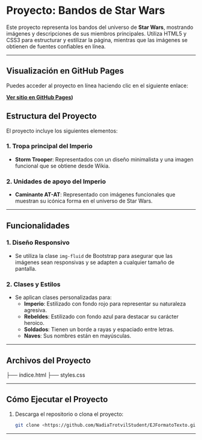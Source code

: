 # Proyecto: Bandos de Star Wars

Este proyecto representa los bandos del universo de **Star Wars**, mostrando imágenes y descripciones de sus miembros principales. Utiliza HTML5 y CSS3 para estructurar y estilizar la página, mientras que las imágenes se obtienen de fuentes confiables en línea.

---
## Visualización en GitHub Pages

Puedes acceder al proyecto en línea haciendo clic en el siguiente enlace:

**[Ver sitio en GitHub Pages](https://nadiatrotvilstudent.github.io/EJFormatoTexto/))**


## Estructura del Proyecto

El proyecto incluye los siguientes elementos:

### **1. Tropa principal del Imperio**
- **Storm Trooper**: Representados con un diseño minimalista y una imagen funcional que se obtiene desde Wikia.

### **2. Unidades de apoyo del Imperio**
- **Caminante AT-AT**: Representado con imágenes funcionales que muestran su icónica forma en el universo de Star Wars.

---

## Funcionalidades

### **1. Diseño Responsivo**
- Se utiliza la clase `img-fluid` de Bootstrap para asegurar que las imágenes sean responsivas y se adapten a cualquier tamaño de pantalla.

### **2. Clases y Estilos**
- Se aplican clases personalizadas para:
  - **Imperio**: Estilizado con fondo rojo para representar su naturaleza agresiva.
  - **Rebeldes**: Estilizado con fondo azul para destacar su carácter heroico.
  - **Soldados**: Tienen un borde a rayas y espaciado entre letras.
  - **Naves**: Sus nombres están en mayúsculas.

---

## Archivos del Proyecto

├── índice.html
├── styles.css


---

## Cómo Ejecutar el Proyecto

1. Descarga el repositorio o clona el proyecto:
   ```bash
   git clone <https://github.com/NadiaTrotvilStudent/EJFormatoTexto.git>


---


